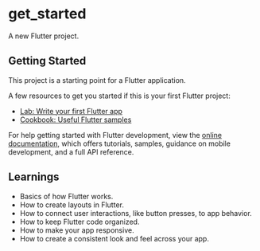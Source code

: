 # get_started

A new Flutter project.

## Getting Started

This project is a starting point for a Flutter application.

A few resources to get you started if this is your first Flutter project:

- [Lab: Write your first Flutter app](https://docs.flutter.dev/get-started/codelab)
- [Cookbook: Useful Flutter samples](https://docs.flutter.dev/cookbook)

For help getting started with Flutter development, view the
[online documentation](https://docs.flutter.dev/), which offers tutorials,
samples, guidance on mobile development, and a full API reference.

## Learnings

- Basics of how Flutter works.
- How to create layouts in Flutter.
- How to connect user interactions, like button presses, to app behavior.
- How to keep Flutter code organized.
- How to make your app responsive.
- How to create a consistent look and feel across your app.